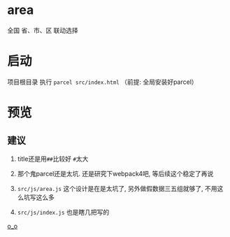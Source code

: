 # area
全国 省、市、区 联动选择

# 启动
项目根目录 执行 `parcel src/index.html` （前提: 全局安装好parcel）

# 预览

## 建议

1. title还是用`##`比较好 `#`太大

2. 那个鬼parcel还是太坑. 还是研究下webpack4吧, 等后续这个稳定了再说

3. `src/js/area.js` 这个设计是在是太坑了, 另外做假数据三五组就够了, 不用这么坑写这么多

4. `src/js/index.js` 也是瞎几把写的

[o_o](https://s14.postimg.cc/7g20p8y0x/QQ_20180508124015.png)